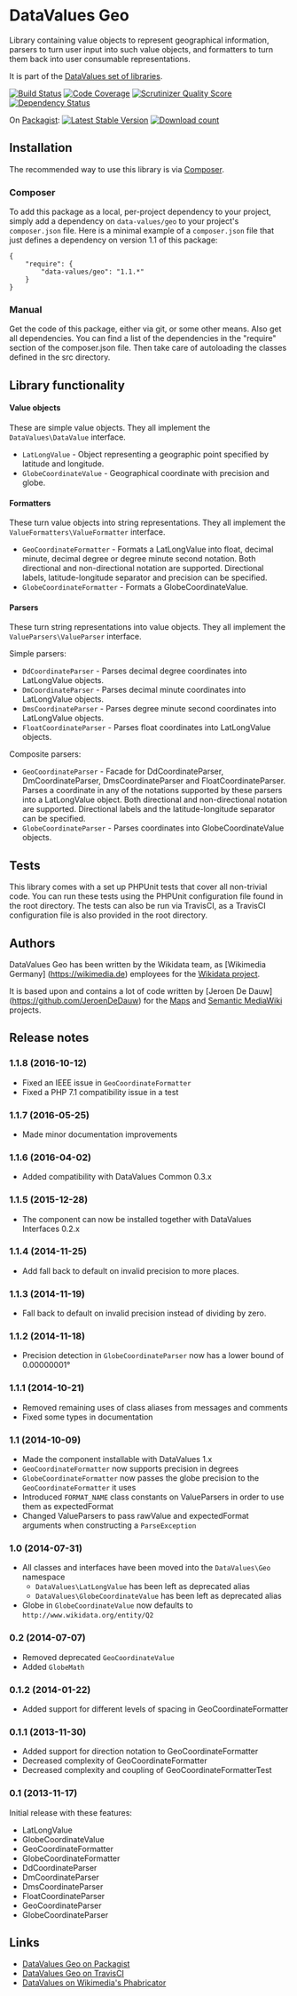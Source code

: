 # DataValues Geo

Library containing value objects to represent geographical information, parsers to turn user input
into such value objects, and formatters to turn them back into user consumable representations.

It is part of the [DataValues set of libraries](https://github.com/DataValues).

[![Build Status](https://secure.travis-ci.org/DataValues/Geo.png?branch=master)](http://travis-ci.org/DataValues/Geo)
[![Code Coverage](https://scrutinizer-ci.com/g/DataValues/Geo/badges/coverage.png?s=bf4cfd11f3b985fd05918f395c350b376a9ce0ee)](https://scrutinizer-ci.com/g/DataValues/Geo/)
[![Scrutinizer Quality Score](https://scrutinizer-ci.com/g/DataValues/Geo/badges/quality-score.png?s=e695e42b53d74fc02e5cfa2aa218420f062edbd2)](https://scrutinizer-ci.com/g/DataValues/Geo/)
[![Dependency Status](https://www.versioneye.com/php/data-values:geo/badge.png)](https://www.versioneye.com/php/data-values:geo)

On [Packagist](https://packagist.org/packages/data-values/geo):
[![Latest Stable Version](https://poser.pugx.org/data-values/geo/version.png)](https://packagist.org/packages/data-values/geo)
[![Download count](https://poser.pugx.org/data-values/geo/d/total.png)](https://packagist.org/packages/data-values/geo)

## Installation

The recommended way to use this library is via [Composer](http://getcomposer.org/).

### Composer

To add this package as a local, per-project dependency to your project, simply add a
dependency on `data-values/geo` to your project's `composer.json` file.
Here is a minimal example of a `composer.json` file that just defines a dependency on
version 1.1 of this package:

    {
        "require": {
            "data-values/geo": "1.1.*"
        }
    }

### Manual

Get the code of this package, either via git, or some other means. Also get all dependencies.
You can find a list of the dependencies in the "require" section of the composer.json file.
Then take care of autoloading the classes defined in the src directory.

## Library functionality

#### Value objects

These are simple value objects. They all implement the <code>DataValues\DataValue</code> interface.

* <code>LatLongValue</code> - Object representing a geographic point specified by latitude and longitude.
* <code>GlobeCoordinateValue</code> - Geographical coordinate with precision and globe.

#### Formatters

These turn value objects into string representations.
They all implement the <code>ValueFormatters\ValueFormatter</code> interface.

* <code>GeoCoordinateFormatter</code> - Formats a LatLongValue into float, decimal minute,
decimal degree or degree minute second notation. Both directional and non-directional notation
are supported. Directional labels, latitude-longitude separator and precision can be specified.
* <code>GlobeCoordinateFormatter</code> - Formats a GlobeCoordinateValue.

#### Parsers

These turn string representations into value objects.
They all implement the <code>ValueParsers\ValueParser</code> interface.

Simple parsers:

* <code>DdCoordinateParser</code> - Parses decimal degree coordinates into LatLongValue objects.
* <code>DmCoordinateParser</code> - Parses decimal minute coordinates into LatLongValue objects.
* <code>DmsCoordinateParser</code> - Parses degree minute second coordinates into LatLongValue objects.
* <code>FloatCoordinateParser</code> - Parses float coordinates into LatLongValue objects.

Composite parsers:

* <code>GeoCoordinateParser</code> - Facade for DdCoordinateParser, DmCoordinateParser, DmsCoordinateParser
and FloatCoordinateParser. Parses a coordinate in any of the notations supported by these parsers
into a LatLongValue object. Both directional and non-directional notation are supported. Directional
labels and the latitude-longitude separator can be specified.
* <code>GlobeCoordinateParser</code> - Parses coordinates into GlobeCoordinateValue objects.

## Tests

This library comes with a set up PHPUnit tests that cover all non-trivial code. You can run these
tests using the PHPUnit configuration file found in the root directory. The tests can also be run
via TravisCI, as a TravisCI configuration file is also provided in the root directory.

## Authors

DataValues Geo has been written by the Wikidata team, as [Wikimedia Germany]
(https://wikimedia.de) employees for the [Wikidata project](https://wikidata.org/).

It is based upon and contains a lot of code written by [Jeroen De Dauw]
(https://github.com/JeroenDeDauw) for the [Maps](https://github.com/JeroenDeDauw/Maps) and
[Semantic MediaWiki](https://semantic-mediawiki.org/) projects.

## Release notes

### 1.1.8 (2016-10-12)

* Fixed an IEEE issue in `GeoCoordinateFormatter`
* Fixed a PHP 7.1 compatibility issue in a test

### 1.1.7 (2016-05-25)

* Made minor documentation improvements

### 1.1.6 (2016-04-02)

* Added compatibility with DataValues Common 0.3.x

### 1.1.5 (2015-12-28)

* The component can now be installed together with DataValues Interfaces 0.2.x

### 1.1.4 (2014-11-25)

* Add fall back to default on invalid precision to more places.

### 1.1.3 (2014-11-19)

* Fall back to default on invalid precision instead of dividing by zero.

### 1.1.2 (2014-11-18)

* Precision detection in `GlobeCoordinateParser` now has a lower bound of 0.00000001°

### 1.1.1 (2014-10-21)

* Removed remaining uses of class aliases from messages and comments
* Fixed some types in documentation

### 1.1 (2014-10-09)

* Made the component installable with DataValues 1.x
* `GeoCoordinateFormatter` now supports precision in degrees
* `GlobeCoordinateFormatter` now passes the globe precision to the `GeoCoordinateFormatter` it uses
* Introduced `FORMAT_NAME` class constants on ValueParsers in order to use them as expectedFormat
* Changed ValueParsers to pass rawValue and expectedFormat arguments when constructing a `ParseException`

### 1.0 (2014-07-31)

* All classes and interfaces have been moved into the `DataValues\Geo` namespace
    * `DataValues\LatLongValue` has been left as deprecated alias
    * `DataValues\GlobeCoordinateValue` has been left as deprecated alias
* Globe in `GlobeCoordinateValue` now defaults to `http://www.wikidata.org/entity/Q2`

### 0.2 (2014-07-07)

* Removed deprecated `GeoCoordinateValue`
* Added `GlobeMath`

### 0.1.2 (2014-01-22)

* Added support for different levels of spacing in GeoCoordinateFormatter

### 0.1.1 (2013-11-30)

* Added support for direction notation to GeoCoordinateFormatter
* Decreased complexity of GeoCoordinateFormatter
* Decreased complexity and coupling of GeoCoordinateFormatterTest

### 0.1 (2013-11-17)

Initial release with these features:

* LatLongValue
* GlobeCoordinateValue
* GeoCoordinateFormatter
* GlobeCoordinateFormatter
* DdCoordinateParser
* DmCoordinateParser
* DmsCoordinateParser
* FloatCoordinateParser
* GeoCoordinateParser
* GlobeCoordinateParser

## Links

* [DataValues Geo on Packagist](https://packagist.org/packages/data-values/geo)
* [DataValues Geo on TravisCI](https://travis-ci.org/DataValues/Geo)
* [DataValues on Wikimedia's Phabricator](https://phabricator.wikimedia.org/project/view/122/)
